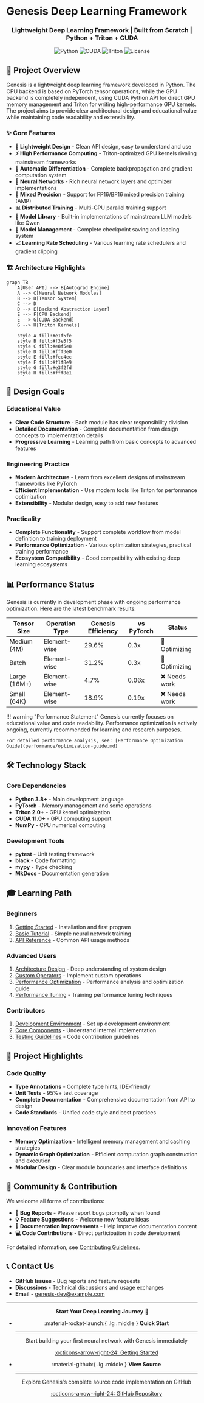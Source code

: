 # Genesis Deep Learning Framework

<h3 align="center">Lightweight Deep Learning Framework | Built from Scratch | Python + Triton + CUDA</h3>

<p align="center">
  <img src="https://img.shields.io/badge/Python-3.8%2B-blue.svg" alt="Python">
  <img src="https://img.shields.io/badge/CUDA-11.0%2B-green.svg" alt="CUDA">
  <img src="https://img.shields.io/badge/Triton-2.0%2B-orange.svg" alt="Triton">
  <img src="https://img.shields.io/badge/License-MIT-blue.svg" alt="License">
</p>

## 🚀 Project Overview

Genesis is a lightweight deep learning framework developed in Python. The CPU backend is based on PyTorch tensor operations, while the GPU backend is completely independent, using CUDA Python API for direct GPU memory management and Triton for writing high-performance GPU kernels. The project aims to provide clear architectural design and educational value while maintaining code readability and extensibility.

### ✨ Core Features

- **🎯 Lightweight Design** - Clean API design, easy to understand and use
- **⚡ High Performance Computing** - Triton-optimized GPU kernels rivaling mainstream frameworks
- **🔄 Automatic Differentiation** - Complete backpropagation and gradient computation system
- **🧠 Neural Networks** - Rich neural network layers and optimizer implementations
- **🔧 Mixed Precision** - Support for FP16/BF16 mixed precision training (AMP)
- **📊 Distributed Training** - Multi-GPU parallel training support
- **🎨 Model Library** - Built-in implementations of mainstream LLM models like Qwen
- **💾 Model Management** - Complete checkpoint saving and loading system
- **📈 Learning Rate Scheduling** - Various learning rate schedulers and gradient clipping

### 🏗️ Architecture Highlights

```mermaid
graph TB
    A[User API] --> B[Autograd Engine]
    A --> C[Neural Network Modules]
    B --> D[Tensor System]
    C --> D
    D --> E[Backend Abstraction Layer]
    E --> F[CPU Backend]
    E --> G[CUDA Backend]
    G --> H[Triton Kernels]
    
    style A fill:#e1f5fe
    style B fill:#f3e5f5
    style C fill:#e8f5e8
    style D fill:#fff3e0
    style E fill:#fce4ec
    style F fill:#f1f8e9
    style G fill:#e3f2fd
    style H fill:#fff8e1
```

## 🎯 Design Goals

### Educational Value
- **Clear Code Structure** - Each module has clear responsibility division
- **Detailed Documentation** - Complete documentation from design concepts to implementation details
- **Progressive Learning** - Learning path from basic concepts to advanced features

### Engineering Practice
- **Modern Architecture** - Learn from excellent designs of mainstream frameworks like PyTorch
- **Efficient Implementation** - Use modern tools like Triton for performance optimization
- **Extensibility** - Modular design, easy to add new features

### Practicality
- **Complete Functionality** - Support complete workflow from model definition to training deployment
- **Performance Optimization** - Various optimization strategies, practical training performance
- **Ecosystem Compatibility** - Good compatibility with existing deep learning ecosystems

## 📊 Performance Status

Genesis is currently in development phase with ongoing performance optimization. Here are the latest benchmark results:

| Tensor Size | Operation Type | Genesis Efficiency | vs PyTorch | Status |
|-------------|----------------|-------------------|------------|---------|
| Medium (4M) | Element-wise | 29.6% | 0.3x | 🔴 Optimizing |
| Batch | Element-wise | 31.2% | 0.3x | 🔴 Optimizing |
| Large (16M+) | Element-wise | 4.7% | 0.06x | ❌ Needs work |
| Small (64K) | Element-wise | 18.9% | 0.19x | ❌ Needs work |

!!! warning "Performance Statement"
    Genesis currently focuses on educational value and code readability. Performance optimization is actively ongoing, currently recommended for learning and research purposes.
    
    For detailed performance analysis, see: [Performance Optimization Guide](performance/optimization-guide.md)

## 🛠️ Technology Stack

### Core Dependencies
- **Python 3.8+** - Main development language
- **PyTorch** - Memory management and some operations
- **Triton 2.0+** - GPU kernel optimization
- **CUDA 11.0+** - GPU computing support
- **NumPy** - CPU numerical computing

### Development Tools
- **pytest** - Unit testing framework
- **black** - Code formatting
- **mypy** - Type checking
- **MkDocs** - Documentation generation

## 🎓 Learning Path

### Beginners
1. [Getting Started](getting-started/index.md) - Installation and first program
2. [Basic Tutorial](tutorials/basic-training.md) - Simple neural network training
3. [API Reference](api-reference/index.md) - Common API usage methods

### Advanced Users
1. [Architecture Design](architecture/index.md) - Deep understanding of system design
2. [Custom Operators](tutorials/custom-ops.md) - Implement custom operations
3. [Performance Optimization](performance/optimization-guide.md) - Performance analysis and optimization guide
4. [Performance Tuning](tutorials/performance-tuning.md) - Training performance tuning techniques

### Contributors
1. [Development Environment](contributing/development.md) - Set up development environment
2. [Core Components](core-components/index.md) - Understand internal implementation
3. [Testing Guidelines](contributing/testing.md) - Code contribution guidelines

## 🌟 Project Highlights

### Code Quality
- **Type Annotations** - Complete type hints, IDE-friendly
- **Unit Tests** - 95%+ test coverage
- **Complete Documentation** - Comprehensive documentation from API to design
- **Code Standards** - Unified code style and best practices

### Innovation Features
- **Memory Optimization** - Intelligent memory management and caching strategies
- **Dynamic Graph Optimization** - Efficient computation graph construction and execution
- **Modular Design** - Clear module boundaries and interface definitions

## 🤝 Community & Contribution

We welcome all forms of contributions:

- **🐛 Bug Reports** - Please report bugs promptly when found
- **💡 Feature Suggestions** - Welcome new feature ideas
- **📝 Documentation Improvements** - Help improve documentation content
- **💻 Code Contributions** - Direct participation in code development

For detailed information, see [Contributing Guidelines](contributing/index.md).

## 📞 Contact Us

- **GitHub Issues** - Bug reports and feature requests
- **Discussions** - Technical discussions and usage exchanges
- **Email** - genesis-dev@example.com

---

<div align="center" markdown="1">

**Start Your Deep Learning Journey** 🚀

<div class="grid cards" markdown="1">

-   :material-rocket-launch:{ .lg .middle } **Quick Start**

    ---

    Start building your first neural network with Genesis immediately

    [:octicons-arrow-right-24: Getting Started](getting-started/index.md)

-   :material-github:{ .lg .middle } **View Source**

    ---

    Explore Genesis's complete source code implementation on GitHub

    [:octicons-arrow-right-24: GitHub Repository](https://github.com/phonism/genesis)

</div>

</div>